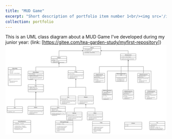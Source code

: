 ```yaml
---
title: "MUD Game"
excerpt: "Short description of portfolio item number 1<br/><img src='/images/个人微信.png'>"
collection: portfolio
---
```


This is an UML class diagram about a MUD Game I've developed during my junior year: 
(link: [https://gitee.com/tea-garden-study/myfirst-repository])
<br/><img src='/images/UML类图.png'>
